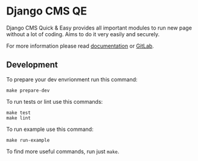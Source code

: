 # Django CMS QE

Django CMS Quick & Easy provides all important modules to run new page
without a lot of coding. Aims to do it very easily and securely.

For more information please read [documentation](<https://websites.pages.labs.nic.cz/django-cms-qe>) 
or [GitLab](https://gitlab.labs.nic.cz/websites/django-cms-qe).

## Development

To prepare your dev envrionment run this command:

    make prepare-dev

To run tests or lint use this commands:

    make test
    make lint

To run example use this command:

    make run-example

To find more useful commands, run just `make`.
